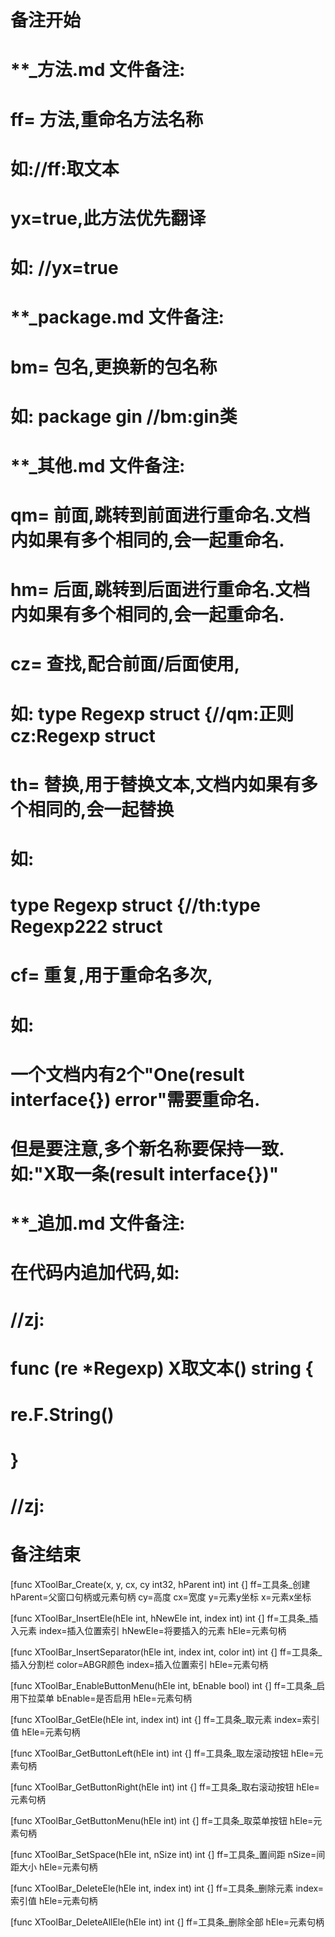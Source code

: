 # 备注开始
# **_方法.md 文件备注:
# ff= 方法,重命名方法名称
# 如://ff:取文本
#
# yx=true,此方法优先翻译
# 如: //yx=true

# **_package.md 文件备注:
# bm= 包名,更换新的包名称 
# 如: package gin //bm:gin类

# **_其他.md 文件备注:
# qm= 前面,跳转到前面进行重命名.文档内如果有多个相同的,会一起重命名.
# hm= 后面,跳转到后面进行重命名.文档内如果有多个相同的,会一起重命名.
# cz= 查找,配合前面/后面使用,
# 如: type Regexp struct {//qm:正则 cz:Regexp struct
#
# th= 替换,用于替换文本,文档内如果有多个相同的,会一起替换
# 如:
# type Regexp struct {//th:type Regexp222 struct
#
# cf= 重复,用于重命名多次,
# 如: 
# 一个文档内有2个"One(result interface{}) error"需要重命名.
# 但是要注意,多个新名称要保持一致. 如:"X取一条(result interface{})"

# **_追加.md 文件备注:
# 在代码内追加代码,如:
# //zj:
# func (re *Regexp) X取文本() string { 
# re.F.String()
# }
# //zj:
# 备注结束

[func XToolBar_Create(x, y, cx, cy int32, hParent int) int {]
ff=工具条_创建
hParent=父窗口句柄或元素句柄
cy=高度
cx=宽度
y=元素y坐标
x=元素x坐标

[func XToolBar_InsertEle(hEle int, hNewEle int, index int) int {]
ff=工具条_插入元素
index=插入位置索引
hNewEle=将要插入的元素
hEle=元素句柄

[func XToolBar_InsertSeparator(hEle int, index int, color int) int {]
ff=工具条_插入分割栏
color=ABGR颜色
index=插入位置索引
hEle=元素句柄

[func XToolBar_EnableButtonMenu(hEle int, bEnable bool) int {]
ff=工具条_启用下拉菜单
bEnable=是否启用
hEle=元素句柄

[func XToolBar_GetEle(hEle int, index int) int {]
ff=工具条_取元素
index=索引值
hEle=元素句柄

[func XToolBar_GetButtonLeft(hEle int) int {]
ff=工具条_取左滚动按钮
hEle=元素句柄

[func XToolBar_GetButtonRight(hEle int) int {]
ff=工具条_取右滚动按钮
hEle=元素句柄

[func XToolBar_GetButtonMenu(hEle int) int {]
ff=工具条_取菜单按钮
hEle=元素句柄

[func XToolBar_SetSpace(hEle int, nSize int) int {]
ff=工具条_置间距
nSize=间距大小
hEle=元素句柄

[func XToolBar_DeleteEle(hEle int, index int) int {]
ff=工具条_删除元素
index=索引值
hEle=元素句柄

[func XToolBar_DeleteAllEle(hEle int) int {]
ff=工具条_删除全部
hEle=元素句柄
